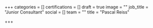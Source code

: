 +++
categories = []
certifications = []
draft = true
image = ""
job_title = "Junior Consultant"
social = []
team = ""
title = "Pascal Reiss"

+++
